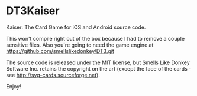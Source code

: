 DT3Kaiser
=========

Kaiser: The Card Game for iOS and Android source code.

This won't compile right out of the box because I had to remove a couple sensitive files. Also you're going to need the game engine at https://github.com/smellslikedonkey/DT3.git

The source code is released under the MIT license, but Smells Like Donkey Software Inc. retains the copyright on the art (except the face of the cards - see http://svg-cards.sourceforge.net).

Enjoy!
